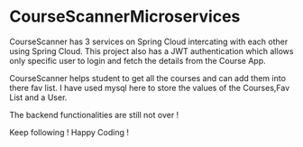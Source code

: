 # CourseScannerMicroservices
CourseScanner has 3 services on Spring Cloud intercating with each other using Spring Cloud. This project also has a JWT authentication which allows only specific user to login and fetch the details from the Course App.

CourseScanner helps student to get all the courses and can add them into there fav list. I have used mysql here to store the values of the Courses,Fav List and a User.


The backend functionalities are still not over ! 

Keep following !
Happy Coding !
